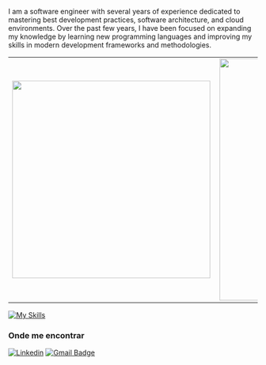 I am a software engineer with several years of experience dedicated to mastering best development practices, software architecture, and cloud environments. Over the past few years, I have been focused on expanding my knowledge by learning new programming languages and improving my skills in modern development frameworks and methodologies.


<center>
<table>
    <tr>
        <td><img width="400px" align="left" src="https://github-readme-stats.vercel.app/api/top-langs/?username=pablosanches&hide=html&layout=compact&theme=cobalt" /></td>
        <td><img width="490px" align="left" src="https://github-readme-stats.vercel.app/api?username=pablosanches&theme=cobalt"/></td>
    </tr>   
</table>
</center>  

[![My Skills](https://skillicons.dev/icons?i=aws,bash,docker,git,linux,mongodb,mysql,nginx,rabbitmq,php,js,typescript)](https://skillicons.dev)

<h3>Onde me encontrar</h3>

[![Linkedin](https://img.shields.io/badge/-pablosanches-blue?style=flat-square&logo=Linkedin&logoColor=white&link=https://www.linkedin.com/in/pablosanches/)](https://www.linkedin.com/in/pablosanches/)
[![Gmail Badge](https://img.shields.io/badge/-sanches.webmaster@gmail.com-006bed?style=flat-square&logo=Gmail&logoColor=white&link=mailto:sanches.webmaster@gmail.com)](mailto:sanches.webmaster@gmail.com)
